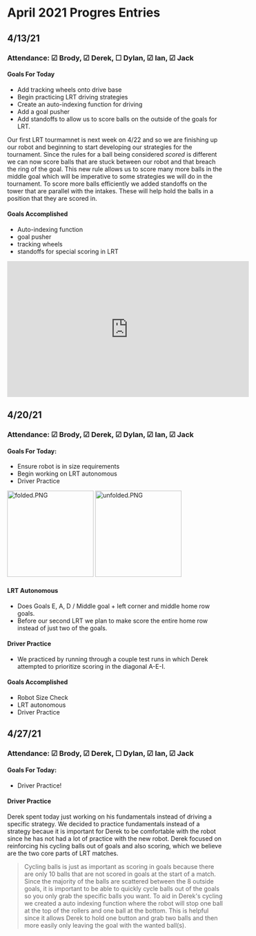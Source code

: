 # April 2021 Progres Entries
## 4/13/21
### Attendance: &#9745; Brody, &#9745; Derek, &#9744; Dylan, &#9745; Ian, &#9745; Jack

#### Goals For Today
- Add tracking wheels onto drive base
- Begin practicing LRT driving strategies
- Create an auto-indexing function for driving
- Add a goal pusher
- Add standoffs to allow us to score balls on the outside of the goals for LRT.

Our first LRT tourmamnet is next week on 4/22 and so we are finishing up our robot and beginning to start developing our strategies for the tournament. Since the rules for a ball being considered *scored* is different we can now score balls that are stuck between our robot and that breach the ring of the goal. This new rule allows us to score many more balls in the middle goal which will be imperative to some strategies we will do in the tournament. To score more balls efficiently we added standoffs on the tower that are parallel with the intakes. These will help hold the balls in a position that they are scored in. 

#### Goals Accomplished
- Auto-indexing function
- goal pusher
- tracking wheels
- standoffs for special scoring in LRT

<iframe width="560" height="315" src="https://www.youtube.com/embed/ttNBP4B1x78" title="YouTube video player" frameborder="0" allow="accelerometer; autoplay; clipboard-write; encrypted-media; gyroscope; picture-in-picture" allowfullscreen></iframe>

## 4/20/21
### Attendance: &#9745; Brody, &#9745; Derek, &#9745; Dylan, &#9745; Ian, &#9745; Jack

#### Goals For Today:
- Ensure robot is in size requirements
- Begin working on LRT autonomous
- Driver Practice 

<img src="././_images/13-April/4-20/folded.PNG" alt="folded.PNG" style="width: 200px;"/>
<img src="././_images/13-April/4-20/unfolded.PNG" alt="unfolded.PNG" style="width: 200px;"/>

#### LRT Autonomous
- Does Goals E, A, D / Middle goal + left corner and middle home row goals.
- Before our second LRT we plan to make score the entire home row instead of just two of the goals.

#### Driver Practice
- We practiced by running through a couple test runs in which Derek attempted to prioritize scoring in the diagonal A-E-I. 

#### Goals Accomplished
- Robot Size Check
- LRT autonomous
- Driver Practice

## 4/27/21
### Attendance: &#9745; Brody, &#9745; Derek, &#9744; Dylan, &#9745; Ian, &#9745; Jack
#### Goals For Today:
- Driver Practice!

#### Driver Practice
Derek spent today just working on his fundamentals instead of driving a specific strategy. We decided to practice fundamentals instead of a strategy becaue it is important for Derek to be comfortable with the robot since he has not had a lot of practice with the new robot. Derek focused on reinforcing his cycling balls out of goals and also scoring, which we believe are the two core parts of LRT matches. 
> Cycling balls is just as important as scoring in goals because there are only 10 balls that are not scored in goals at the start of a match. Since the majority of the balls are scattered between the 8 outside goals, it is important to be able to quickly cycle balls out of the goals so you only grab the specific balls you want. To aid in Derek's cycling we created a auto indexing function where the robot will stop one ball at the top of the rollers and one ball at the bottom. This is helpful since it allows Derek to hold one button and grab two balls and then more easily only leaving the goal with the wanted ball(s).